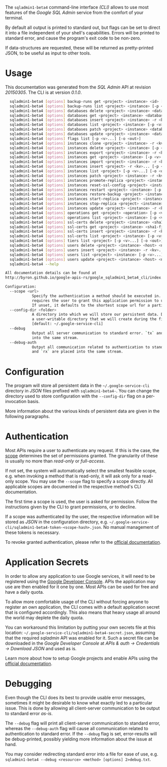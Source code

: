 <!---
DO NOT EDIT !
This file was generated automatically from 'src/mako/cli/README.md.mako'
DO NOT EDIT !
-->
The `sqladmin1-beta4` command-line interface *(CLI)* allows to use most features of the *Google SQL Admin* service from the comfort of your terminal.

By default all output is printed to standard out, but flags can be set to direct it into a file independent of your shell's
capabilities. Errors will be printed to standard error, and cause the program's exit code to be non-zero.

If data-structures are requested, these will be returned as pretty-printed JSON, to be useful as input to other tools.

# Usage

This documentation was generated from the *SQL Admin* API at revision *20150305*. The CLI is at version *0.1.0*.

```bash
  sqladmin1-beta4 [options] backup-runs get <project> <instance> <id> [-p <v>...] [-o <out>]
  sqladmin1-beta4 [options] backup-runs list <project> <instance> [-p <v>...] [-o <out>]
  sqladmin1-beta4 [options] databases delete <project> <instance> <database> [-p <v>...] [-o <out>]
  sqladmin1-beta4 [options] databases get <project> <instance> <database> [-p <v>...] [-o <out>]
  sqladmin1-beta4 [options] databases insert <project> <instance> -r <kv>... [-p <v>...] [-o <out>]
  sqladmin1-beta4 [options] databases list <project> <instance> [-p <v>...] [-o <out>]
  sqladmin1-beta4 [options] databases patch <project> <instance> <database> -r <kv>... [-p <v>...] [-o <out>]
  sqladmin1-beta4 [options] databases update <project> <instance> <database> -r <kv>... [-p <v>...] [-o <out>]
  sqladmin1-beta4 [options] flags list [-p <v>...] [-o <out>]
  sqladmin1-beta4 [options] instances clone <project> <instance> -r <kv>... [-p <v>...] [-o <out>]
  sqladmin1-beta4 [options] instances delete <project> <instance> [-p <v>...] [-o <out>]
  sqladmin1-beta4 [options] instances export <project> <instance> -r <kv>... [-p <v>...] [-o <out>]
  sqladmin1-beta4 [options] instances get <project> <instance> [-p <v>...] [-o <out>]
  sqladmin1-beta4 [options] instances import <project> <instance> -r <kv>... [-p <v>...] [-o <out>]
  sqladmin1-beta4 [options] instances insert <project> -r <kv>... [-p <v>...] [-o <out>]
  sqladmin1-beta4 [options] instances list <project> [-p <v>...] [-o <out>]
  sqladmin1-beta4 [options] instances patch <project> <instance> -r <kv>... [-p <v>...] [-o <out>]
  sqladmin1-beta4 [options] instances promote-replica <project> <instance> [-p <v>...] [-o <out>]
  sqladmin1-beta4 [options] instances reset-ssl-config <project> <instance> [-p <v>...] [-o <out>]
  sqladmin1-beta4 [options] instances restart <project> <instance> [-p <v>...] [-o <out>]
  sqladmin1-beta4 [options] instances restore-backup <project> <instance> -r <kv>... [-p <v>...] [-o <out>]
  sqladmin1-beta4 [options] instances start-replica <project> <instance> [-p <v>...] [-o <out>]
  sqladmin1-beta4 [options] instances stop-replica <project> <instance> [-p <v>...] [-o <out>]
  sqladmin1-beta4 [options] instances update <project> <instance> -r <kv>... [-p <v>...] [-o <out>]
  sqladmin1-beta4 [options] operations get <project> <operation> [-p <v>...] [-o <out>]
  sqladmin1-beta4 [options] operations list <project> <instance> [-p <v>...] [-o <out>]
  sqladmin1-beta4 [options] ssl-certs delete <project> <instance> <sha1-fingerprint> [-p <v>...] [-o <out>]
  sqladmin1-beta4 [options] ssl-certs get <project> <instance> <sha1-fingerprint> [-p <v>...] [-o <out>]
  sqladmin1-beta4 [options] ssl-certs insert <project> <instance> -r <kv>... [-p <v>...] [-o <out>]
  sqladmin1-beta4 [options] ssl-certs list <project> <instance> [-p <v>...] [-o <out>]
  sqladmin1-beta4 [options] tiers list <project> [-p <v>...] [-o <out>]
  sqladmin1-beta4 [options] users delete <project> <instance> <host> <name> [-p <v>...] [-o <out>]
  sqladmin1-beta4 [options] users insert <project> <instance> -r <kv>... [-p <v>...] [-o <out>]
  sqladmin1-beta4 [options] users list <project> <instance> [-p <v>...] [-o <out>]
  sqladmin1-beta4 [options] users update <project> <instance> <host> <name> -r <kv>... [-p <v>...] [-o <out>]
  sqladmin1-beta4 --help

All documentation details can be found at
http://byron.github.io/google-apis-rs/google_sqladmin1_beta4_cli/index.html

Configuration:
  --scope <url>  
            Specify the authentication a method should be executed in. Each scope 
            requires the user to grant this application permission to use it.
            If unset, it defaults to the shortest scope url for a particular method.
  --config-dir <folder>
            A directory into which we will store our persistent data. Defaults to 
            a user-writable directory that we will create during the first invocation.
            [default: ~/.google-service-cli]
  --debug
            Output all server communication to standard error. `tx` and `rx` are placed 
            into the same stream.
  --debug-auth
            Output all communication related to authentication to standard error. `tx` 
            and `rx` are placed into the same stream.

```

# Configuration

The program will store all persistent data in the `~/.google-service-cli` directory in *JSON* files prefixed with `sqladmin1-beta4-`.  You can change the directory used to store configuration with the `--config-dir` flag on a per-invocation basis.

More information about the various kinds of persistent data are given in the following paragraphs.

# Authentication

Most APIs require a user to authenticate any request. If this is the case, the [scope][scopes] determines the 
set of permissions granted. The granularity of these is usually no more than *read-only* or *full-access*.

If not set, the system will automatically select the smallest feasible scope, e.g. when invoking a
method that is read-only, it will ask only for a read-only scope. 
You may use the `--scope` flag to specify a scope directly. 
All applicable scopes are documented in the respective method's CLI documentation.

The first time a scope is used, the user is asked for permission. Follow the instructions given 
by the CLI to grant permissions, or to decline.

If a scope was authenticated by the user, the respective information will be stored as *JSON* in the configuration
directory, e.g. `~/.google-service-cli/sqladmin1-beta4-token-<scope-hash>.json`. No manual management of these tokens
is necessary.

To revoke granted authentication, please refer to the [official documentation][revoke-access].

# Application Secrets

In order to allow any application to use Google services, it will need to be registered using the 
[Google Developer Console][google-dev-console]. APIs the application may use are then enabled for it
one by one. Most APIs can be used for free and have a daily quota.

To allow more comfortable usage of the CLI without forcing anyone to register an own application, the CLI
comes with a default application secret that is configured accordingly. This also means that heavy usage
all around the world may deplete the daily quota.

You can workaround this limitation by putting your own secrets file at this location: 
`~/.google-service-cli/sqladmin1-beta4-secret.json`, assuming that the required *sqladmin* API 
was enabled for it. Such a secret file can be downloaded in the *Google Developer Console* at 
*APIs & auth -> Credentials -> Download JSON* and used as is.

Learn more about how to setup Google projects and enable APIs using the [official documentation][google-project-new].


# Debugging

Even though the CLI does its best to provide usable error messages, sometimes it might be desirable to know
what exactly led to a particular issue. This is done by allowing all client-server communication to be 
output to standard error *as-is*.

The `--debug` flag will print all client-server communication to standard error, whereas the `--debug-auth` flag
will cause all communication related to authentication to standard error.
If the `--debug` flag is set, error-results will be debug-printed, possibly yielding more information about the 
issue at hand.

You may consider redirecting standard error into a file for ease of use, e.g. `sqladmin1-beta4 --debug <resource> <method> [options] 2>debug.txt`.


[scopes]: https://developers.google.com/+/api/oauth#scopes
[revoke-access]: http://webapps.stackexchange.com/a/30849
[google-dev-console]: https://console.developers.google.com/
[google-project-new]: https://developers.google.com/console/help/new/